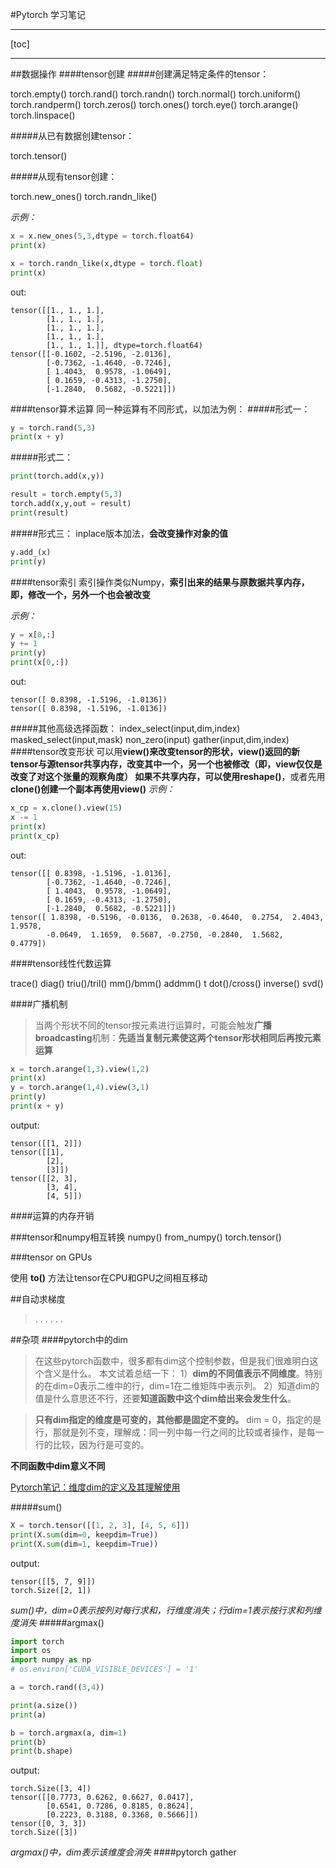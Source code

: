 #Pytorch 学习笔记

---

[toc]

---

##数据操作
####tensor创建
#####创建满足特定条件的tensor：

torch.empty()
torch.rand()
torch.randn()
torch.normal()
torch.uniform()
torch.randperm()
torch.zeros()
torch.ones()
torch.eye()
torch.arange()
torch.linspace()

#####从已有数据创建tensor：

torch.tensor()

#####从现有tensor创建：

torch.new_ones()
torch.randn_like()

*示例：*
```python
x = x.new_ones(5,3,dtype = torch.float64)
print(x)

x = torch.randn_like(x,dtype = torch.float)
print(x)
```
out:
```
tensor([[1., 1., 1.],
        [1., 1., 1.],
        [1., 1., 1.],
        [1., 1., 1.],
        [1., 1., 1.]], dtype=torch.float64)
tensor([[-0.1602, -2.5196, -2.0136],
        [-0.7362, -1.4640, -0.7246],
        [ 1.4043,  0.9578, -1.0649],
        [ 0.1659, -0.4313, -1.2750],
        [-1.2840,  0.5682, -0.5221]])
```
####tensor算术运算
同一种运算有不同形式，以加法为例：
#####形式一：
```python
y = torch.rand(5,3)
print(x + y)
```
#####形式二：
```python
print(torch.add(x,y))

result = torch.empty(5,3)
torch.add(x,y,out = result)
print(result)
```
#####形式三：
inplace版本加法，**会改变操作对象的值**
```python
y.add_(x)
print(y)
```

####tensor索引
索引操作类似Numpy，**索引出来的结果与原数据共享内存，即，修改一个，另外一个也会被改变**

*示例：*

```python
y = x[0,:]
y += 1
print(y)
print(x[0,:])
```
out:

```
tensor([ 0.8398, -1.5196, -1.0136])
tensor([ 0.8398, -1.5196, -1.0136])
```

#####其他高级选择函数：
index_select(input,dim,index)
masked_select(input,mask)
non_zero(input)
gather(input,dim,index)
####tensor改变形状
可以用**view()**来改变tensor的形状，**view()返回的新tensor与源tensor共享内存，改变其中一个，另一个也被修改（即，view仅仅是改变了对这个张量的观察角度）**
如果不共享内存，可以使用**reshape()**，或者先用**clone()**创建一个副本再使用**view()**
*示例：*
```python
x_cp = x.clone().view(15)
x -= 1
print(x)
print(x_cp)
```
out:
```
tensor([[ 0.8398, -1.5196, -1.0136],
        [-0.7362, -1.4640, -0.7246],
        [ 1.4043,  0.9578, -1.0649],
        [ 0.1659, -0.4313, -1.2750],
        [-1.2840,  0.5682, -0.5221]])
tensor([ 1.8398, -0.5196, -0.0136,  0.2638, -0.4640,  0.2754,  2.4043,  1.9578,
        -0.0649,  1.1659,  0.5687, -0.2750, -0.2840,  1.5682,  0.4779])
```
####tensor线性代数运算

trace()
diag()
triu()/tril()
mm()/bmm()
addmm()
t
dot()/cross()
inverse()
svd()

####广播机制
>当两个形状不同的tensor按元素进行运算时，可能会触发**广播broadcasting**机制：**先适当复制元素使这两个tensor形状相同后再按元素运算**

```python
x = torch.arange(1,3).view(1,2)
print(x)
y = torch.arange(1,4).view(3,1)
print(y)
print(x + y)
```
output:
```
tensor([[1, 2]])
tensor([[1],
        [2],
        [3]])
tensor([[2, 3],
        [3, 4],
        [4, 5]])
```
####运算的内存开销
>

###tensor和numpy相互转换
numpy()
from_numpy()
torch.tensor()

###tensor on GPUs

使用 **to()** 方法让tensor在CPU和GPU之间相互移动

##自动求梯度


>.
.
.
.
.
.

##杂项
####pytorch中的dim

>在这些pytorch函数中，很多都有dim这个控制参数，但是我们很难明白这个含义是什么。
本文试着总结一下：
1）**dim的不同值表示不同维度**。特别的在dim=0表示二维中的行，dim=1在二维矩阵中表示列。
2）知道dim的值是什么意思还不行，还要**知道函数中这个dim给出来会发生什么**。


>**只有dim指定的维度是可变的，其他都是固定不变的。**
dim = 0，指定的是行，那就是列不变，理解成：同一列中每一行之间的比较或者操作，是每一行的比较，因为行是可变的。

**不同函数中dim意义不同**

[Pytorch笔记：维度dim的定义及其理解使用](https://blog.csdn.net/qq_41375609/article/details/106078474)

#####sum()
```python
X = torch.tensor([[1, 2, 3], [4, 5, 6]])
print(X.sum(dim=0, keepdim=True))
print(X.sum(dim=1, keepdim=True))
```
output:
```
tensor([[5, 7, 9]])
torch.Size([2, 1])
```
*sum()中，dim=0表示按列对每行求和，行维度消失；行dim=1表示按行求和列维度消失*
#####argmax()
```python
import torch
import os
import numpy as np
# os.environ['CUDA_VISIBLE_DEVICES'] = '1'

a = torch.rand((3,4))

print(a.size())
print(a)

b = torch.argmax(a, dim=1)
print(b)
print(b.shape)
```
output:
```
torch.Size([3, 4])
tensor([[0.7773, 0.6262, 0.6627, 0.0417],
        [0.6541, 0.7286, 0.8185, 0.8624],
        [0.2223, 0.3188, 0.3368, 0.5666]])
tensor([0, 3, 3])
torch.Size([3])
```
*argmax()中，dim表示该维度会消失*
####pytorch gather